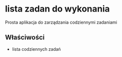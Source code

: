 # lista zadan do wykonania

Prosta aplikacja do zarządzania codziennymi zadaniami

## Właściwości

- lista codziennych zadań
